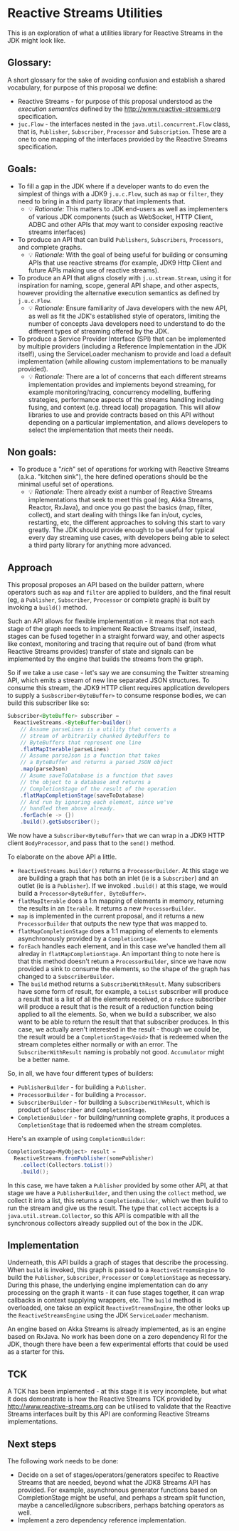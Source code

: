 # Reactive Streams Utilities

This is an exploration of what a utilities library for Reactive Streams in the JDK might look like.

## Glossary:

A short glossary for the sake of avoiding confusion and establish a shared vocabulary, for purpose of this proposal we define:

- Reactive Streams - for purpose of this proposal understood as the *execution semantics* defined by the http://www.reactive-streams.org specification.
- `juc.Flow` - the interfaces nested in the `java.util.concurrent.Flow` class, that is, `Publisher`, `Subscriber`, `Processor` and `Subscription`. These are a one to one mapping of the interfaces provided by the Reactive Streams specification.

## Goals:

* To fill a gap in the JDK where if a developer wants to do even the simplest of things with a JDK9 `j.u.c.Flow`, such as `map` or `filter`, they need to bring in a third party library that implements that.
  * :bulb: *Rationale:* This matters to JDK end-users as well as implementers of various JDK components (such as WebSocket, HTTP Client, ADBC and other APIs that *may* want to consider exposing reactive streams interfaces)
* To produce an API that can build `Publishers`, `Subscribers`, `Processors`, and complete graphs.
  * :bulb: *Rationale:* With the goal of being useful for building or consuming APIs that use reactive streams (for example, JDK9 Http Client and future APIs making use of reactive streams).
* To produce an API that aligns closely with `j.u.stream.Stream`, using it for inspiration for naming, scope, general API shape, and other aspects, however providing the alternative execution semantics as defined by `j.u.c.Flow`. 
  * :bulb: *Rationale:* Ensure familiarity of Java developers with the new API, as well as fit the JDK's established style of operators, limiting the number of concepts Java developers need to understand to do the different types of streaming offered by the JDK.
* To produce a Service Provider Interface (SPI) that can be implemented by multiple providers (including a Reference Implementation in the JDK itself), using the ServiceLoader mechanism to provide and load a default implementation (while allowing custom implementations to be manually provided). 
  * :bulb: *Rationale:* There are a lot of concerns that each different streams implementation provides and implements beyond streaming, for example monitoring/tracing, concurrency modelling, buffering strategies, performance aspects of the streams handling including fusing, and context (e.g. thread local) propagation. This will allow libraries to use and provide contracts based on this API without depending on a particular implementation, and allows developers to select the implementation that meets their needs.

## Non goals:

* To produce a "*rich*" set of operations for working with Reactive Streams (a.k.a. "kitchen sink"), the here defined operations should be the minimal useful set of operations. 
  * :bulb: *Rationale:* There already exist a number of Reactive Streams implementations that seek to meet this goal (eg, Akka Streams, Reactor, RxJava), and once you go past the basics (map, filter, collect), and start dealing with things like fan in/out, cycles, restarting, etc, the different approaches to solving this start to vary greatly. The JDK should provide enough to be useful for typical every day streaming use cases, with developers being able to select a third party library for anything more advanced.

## Approach

This proposal proposes an API based on the builder pattern, where operators such as `map` and `filter` are applied to builders, and the final result (eg, a `Publisher`, `Subscriber`, `Processor` or complete graph) is built by invoking a `build()` method.

Such an API allows for flexible implementation - it means that not each stage of the graph needs to implement Reactive Streams itself, instead, stages can be fused together in a straight forward way, and other aspects like context, monitoring and tracing that require out of band (from what Reactive Streams provides) transfer of state and signals can be implemented by the engine that builds the streams from the graph.

So if we take a use case - let's say we are consuming the Twitter streaming API, which emits a stream of new line separated JSON structures. To consume this stream, the JDK9 HTTP client requires application developers to supply a `Susbscriber<ByteBuffer>` to consume response bodies, we can build this subscriber like so:

```java
Subscriber<ByteBuffer> subscriber = 
  ReactiveStreams.<ByteBuffer>builder()
    // Assume parseLines is a utility that converts a
    // stream of arbitrarily chunked ByteBuffers to
    // ByteBuffers that represent one line
    .flatMapIterable(parseLines)
    // Assume parseJson is a function that takes
    // a ByteBuffer and returns a parsed JSON object
    .map(parseJson)
    // Asume saveToDatabase is a function that saves
    // the object to a database and returns a
    // CompletionStage of the result of the operation
    .flatMapCompletionStage(saveToDatabase)
    // And run by ignoring each element, since we've
    // handled them above already.
    .forEach(e -> {})
    .build().getSubscriber();
```

We now have a `Subscriber<ByteBuffer>` that we can wrap in a JDK9 HTTP client `BodyProcessor`, and pass that to the `send()` method.

To elaborate on the above API a little.

* `ReactiveStreams.builder()` returns a `ProcessorBuilder`. At this stage we are building a graph that has both an inlet (ie is a `Subscriber`) and an outlet (ie is a `Publisher`). If we invoked `.build()` at this stage, we would build a `Processor<ByteBuffer, ByteBuffer>`.
* `flatMapIterable` does a 1:n mapping of elements in memory, returning the results in an `Iterable`. It returns a new `ProcessorBuilder`.
* `map` is implemented in the current proposal, and it returns a new `ProcessorBuilder` that outputs the new type that was mapped to.
* `flatMapCompletionStage` does a 1:1 mapping of elements to elements asynchronously provided by a `CompletionStage`.
* `forEach` handles each element, and in this case we've handled them all alreday in `flatMapCompletionStage`. An important thing to note here is that this method doesn't return a `ProcessorBuilder`, since we have now provided a sink to consume the elements, so the shape of the graph has changed to a `SubscriberBuilder`.
* The `build` method returns a `SubscriberWithResult`. Many subscribers have some form of result, for example, a `toList` subscriber will produce a result that is a list of all the elements received, or a `reduce` subscriber will produce a result that is the result of a reduction function being applied to all the elements. So, when we build a subscriber, we also want to be able to return the result that that subscriber produces. In this case, we actually aren't interested in the result - though we could be, the result would be a `CompletionStage<Void>` that is redeemed when the stream completes either normally or with an error. The `SubscriberWithResult` naming is probably not good. `Accumulator` might be a better name.

So, in all, we have four different types of builders:

* `PublisherBuilder` - for building a `Publisher`.
* `ProcessorBuilder` - for building a `Processor`.
* `SubscriberBuilder` - for building a `SubscriberWithResult`, which is product of `Subscriber` and `CompletionStage`.
* `CompletionBuilder` - for building/running complete graphs, it produces a `CompletionStage` that is redeemed when the stream completes.

Here's an example of using `CompletionBuilder`:

```java
CompletionStage<MyObject> result = 
  ReactiveStreams.fromPublisher(somePublisher)
    .collect(Collectors.toList())
    .build();
```

In this case, we have taken a `Publisher` provided by some other API, at that stage we have a `PublisherBuilder`, and then using the `collect` method, we collect it into a list, this returns a `CompletionBuilder`, which we then build to run the stream and give us the result. The type that `collect` accepts is a `java.util.stream.Collector`, so this API is compatible with all the synchronous collectors already supplied out of the box in the JDK.

## Implementation

Underneath, this API builds a graph of stages that describe the processing. When `build` is invoked, this graph is passed to a `ReactiveStreamsEngine` to build the `Publisher`, `Subscriber`, `Processor` or `CompletionStage` as necessary. During this phase, the underlying engine implementation can do any processing on the graph it wants - it can fuse stages together, it can wrap callbacks in context supplying wrappers, etc. The `build` method is overloaded, one takse an explicit `ReactiveStreamsEngine`, the other looks up the `ReactiveStreamsEngine` using the JDK `ServiceLoader` mechanism.

An engine based on Akka Streams is already implemented, as is an engine based on RxJava. No work has been done on a zero dependency RI for the JDK, though there have been a few experimental efforts that could be used as a starter for this.

## TCK

A TCK has been implemented - at this stage it is very incomplete, but what it does demonstrate is how the Reactive Streams TCK provided by http://www.reactive-streams.org can be utilised to validate that the Reactive Streams interfaces built by this API are conforming Reactive Streams implementations.

## Next steps

The following work needs to be done:

* Decide on a set of stages/operators/generators specifec to Reactive Streams that are needed, beyond what the JDK8 Streams API has provided. For example, asynchronous generator functions based on CompletionStage might be useful, and perhaps a stream split function, maybe a cancelled/ignore subscribers, perhaps batching operators as well.
* Implement a zero dependency reference implementation.
